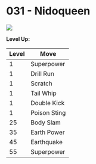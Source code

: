 # 031 - Nidoqueen
![][031]

**Level Up:**

Level | Move
---   | ---
  1   | Superpower
  1   | Drill Run
  1   | Scratch
  1   | Tail Whip
  1   | Double Kick
  1   | Poison Sting
 25   | Body Slam
 35   | Earth Power
 45   | Earthquake
 55   | Superpower



[031]: /img/pokemon/031.png
